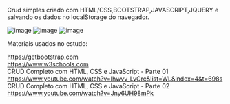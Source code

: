Crud simples criado com HTML/CSS,BOOTSTRAP,JAVASCRIPT,JQUERY e salvando os dados no localStorage do navegador.

![image](https://user-images.githubusercontent.com/94807471/166435037-f9d0f050-52bf-473d-9e71-4371c30f293c.png)
![image](https://user-images.githubusercontent.com/94807471/166435115-82c6ea61-2d29-463d-914b-5f2cc6e9a605.png)
![image](https://user-images.githubusercontent.com/94807471/166435161-12a8ff16-9a61-4eb9-9c29-91bd148a4684.png)




Materiais usados no estudo:

https://getbootstrap.com
<br>
https://www.w3schools.com
<br>
CRUD Completo com HTML, CSS e JavaScript - Parte 01
<br>
https://www.youtube.com/watch?v=Ihwvv_LvGrc&list=WL&index=4&t=698s
<br>
CRUD Completo com HTML, CSS e JavaScript - Parte 02
<br>
https://www.youtube.com/watch?v=Jny6UH98mPk
<br>
